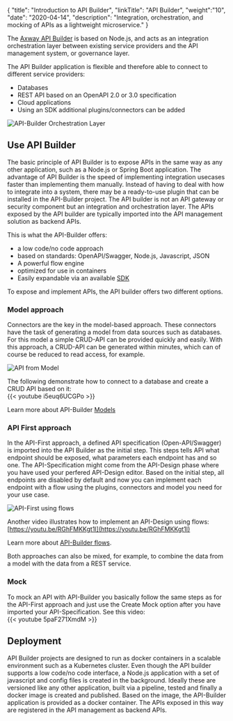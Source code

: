 {
    "title": "Introduction to API Builder",
    "linkTitle": "API Builder",
    "weight":"10",
    "date": "2020-04-14",
    "description": "Integration, orchestration, and mocking of APIs as a lightweight microservice."
}

The [Axway API Builder](https://docs.axway.com/bundle/API_Builder_4x_allOS_en/page/api_builder_getting_started_guide.html) is based on Node.js, and acts as an integration orchestration layer between existing service providers and the API management system, or governance layer.

The API Builder application is flexible and therefore able to connect to different service providers:

* Databases
* REST API based on an OpenAPI 2.0 or 3.0 specification
* Cloud applications
* Using an SDK additional plugins/connectors can be added

![API-Builder Orchestration Layer](/Images/api_mgmt_overview/api-builder-orchstration-layer.png)

## Use API Builder

The basic principle of API Builder is to expose APIs in the same way as any other application, such as a Node.js or Spring Boot application.
The advantage of API Builder is the speed of implementing integration usecases faster than implementing them manually. Instead of having to deal with how to integrate into a system, there may be a ready-to-use plugin that can be installed in the API-Builder project.
The API builder is not an API gateway or security component but an integration and orchestration layer. The APIs exposed by the API builder are typically imported into the API management solution as backend APIs.

This is what the API-Builder offers:

* a low code/no code approach
* based on standards: OpenAPI/Swagger, Node.js, Javascript, JSON
* A powerful flow engine
* optimized for use in containers
* Easily expandable via an available [SDK](https://docs.axway.com/bundle/API_Builder_4x_allOS_en/page/api_builder_sdk.html)

To expose and implement APIs, the API builder offers two different options.

### Model approach  

Connectors are the key in the model-based approach. These connectors have the task of generating a model from data sources such as databases. For this model a simple CRUD-API can be provided quickly and easily. With this approach, a CRUD-API can be generated within minutes, which can of course be reduced to read access, for example.

![API from Model](/Images/api_mgmt_overview/api-builder-model-to-api.png)

The following demonstrate how to connect to a database and create a CRUD API based on it:\
{{< youtube i5euq6UCGPo >}}

Learn more about API-Builder [Models](https://docs.axway.com/bundle/API_Builder_4x_allOS_en/page/api_builder_models.html)

### API First approach

In the API-First approach, a defined API specification (Open-API/Swagger) is imported into the API Builder as the initial step. This steps tells API what endpoint should be exposed, what parameters each endpoint has and so one. The API-Specification might come from the API-Design phase where you have used your perfered API-Design editor.
Based on the initial step, all endpoints are disabled by default and now you can implement each endpoint with a flow using the plugins, connectors and model you need for your use case.

![API-First using flows](/Images/api_mgmt_overview/api-builder-api-flows.png)

Another video illustrates how to implement an API-Design using flows:
[https://youtu.be/RGhFMKKgt1I](https://youtu.be/RGhFMKKgt1I)

Learn more about [API-Builder flows](https://docs.axway.com/bundle/API_Builder_4x_allOS_en/page/api_builder_flows.html).

Both approaches can also be mixed, for example, to combine the data from a model with the data from a REST service.

### Mock

To mock an API with API-Builder you basically follow the same steps as for the API-First approach and just use the Create Mock option after you have imported your API-Specification. See this video:\
{{< youtube 5paF271XmdM >}}

## Deployment

API Builder projects are designed to run as docker containers in a scalable environment such as a Kubernetes cluster.
Even though the API builder supports a low code/no code interface, a Node.js application with a set of javascript and config files is created in the background. Ideally these are versioned like any other application, built via a pipeline, tested and finally a docker image is created and published.
Based on the image, the API-Builder application is provided as a docker container. The APIs exposed in this way are registered in the API management as backend APIs.